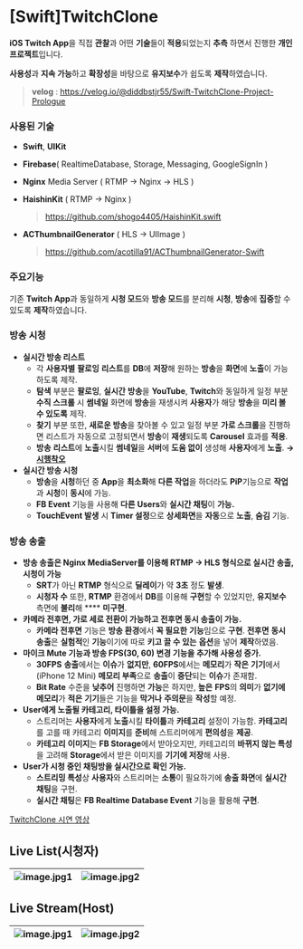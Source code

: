 # [Swift]TwitchClone

**iOS Twitch App**을 직접 **관찰**과 어떤 **기술**들이 **적용**되었는지 **추측** 하면서 진행한 **개인 프로젝트**입니다.

**사용성**과 **지속 가능**하고 **확장성**을 바탕으로 **유지보수**가 쉽도록 **제작**하였습니다.
 

> **velog** :  https://velog.io/@diddbstjr55/Swift-TwitchClone-Project-Prologue
> 

### 사용된 기술

- **Swift**, **UIKit**
- **Firebase**( RealtimeDatabase, Storage, Messaging, GoogleSignIn )
- **Nginx** Media Server ( RTMP → Nginx → HLS )
- **HaishinKit** ( RTMP → Nginx )
    
    > https://github.com/shogo4405/HaishinKit.swift
    > 
- **ACThumbnailGenerator** ( HLS → UIImage )
    
    > https://github.com/acotilla91/ACThumbnailGenerator-Swift
    >
### **주요기능**

기존 **Twitch App**과 동일하게 **시청 모드**와 **방송 모드**를 분리해 **시청**, **방송**에 **집중**할 수 있도록 **제작**하였습니다.

### **방송 시청**

- **실시간 방송 리스트**
    - 각 **사용자별** **팔로잉** **리스트**를 **DB**에 **저장**해 원하는 **방송**을 **화면**에 **노출**이 가능하도록 제작.
    - **탐색** 부분은 **팔로잉**, **실시간** **방송**을 **YouTube**, **Twitch**와 동일하게 일정 부분 **수직 스크롤** 시 **썸네일** 화면에 **방송**을 재생시켜 **사용자**가 해당 **방송**을 **미리 볼 수 있도록** 제작.
    - **찾기** 부분 또한, **새로운 방송**을 찾아볼 수 있고 일정 부분 **가로 스크롤**을 진행하면 리스트가 자동으로 고정되면서 **방송**이 **재생**되도록 **Carousel** 효과를 **적용**.
    - **방송** **리스트**에 **노출**시킬 **썸네일**을 **서버**에 **도움 없이** 생성해 **사용자**에게 **노출**.  **→ [시행착오](https://velog.io/@diddbstjr55/Swift-TwitchClone-%EC%82%BD%EC%A7%881.-HLS-Thumbnail)**
- **실시간 방송 시청**
    - **방송**을 **시청**하던 중 **App**을 **최소화**해 **다른 작업**을 하더라도 **PiP**기능으로 **작업**과 **시청**이 **동시**에 가능.
    - **FB Event** 기능을 사용해 **다른** **Users**와 **실시간 채팅**이 **가능.**
    - **TouchEvent 발생** 시 **Timer 설정**으로 **상세화면**을 **자동**으로 **노출**, **숨김** 기능.

### 방송 송출

- **방송 송출은 Nginx MediaServer를 이용해 RTMP → HLS 형식으로 실시간 송출, 시청이 가능**
    - **SRT**가 아닌 **RTMP** 형식으로 **딜레이**가 약 **3초** 정도 **발생**.
    - **시청자 수** 또한, **RTMP** 환경에서 **DB**를 이용해 **구현**할 수 있었지만, **유지보수** 측면에 **불리**해 **** **미구현**.
- **카메라 전후면, 가로 세로 전환이 가능하고 전후면 동시 송출이 가능.**
    - **카메라 전후면** 기능은 **방송 환경**에서 **꼭 필요한** **기능**임으로 **구현**. **전후면** **동시** **송출**은 **실험적**인 **기능**이기에 따로 **키고 끌 수 있는** **옵션**을 넣어 **제작**하였음.
- **마이크 Mute 기능과 방송 FPS(30, 60) 변경 기능을 추가해 사용성 증가.**
    - **30FPS** **송출**에서는 **이슈**가 **없지만**, **60FPS**에서는 **메모리**가 **작은** **기기**에서(iPhone 12 Mini) **메모리 부족**으로 **송출**이 **중단**되는 **이슈**가 존재함.
    - **Bit Rate** 수준을 **낮추어** 진행하면 **가능**은 하지만, **높은** **FPS**의 **의미**가 **없기에** **메모리**가 **적은** **기기**들은 기능을 **막거나** **주의문**을 **작성**할 예정.
- **User에게 노출될 카테고리, 타이틀을 설정 가능.**
    - 스트리머는 **사용자**에게 **노출**시킬 **타이틀**과 **카테고리** 설정이 가능함. **카테고리**를 고를 때 카테고리 **이미지**를 **준비**해 스트리머에게 **편의성**을 **제공**.
    - **카테고리** **이미지**는 **FB Storage**에서 받아오지만, 카테고리의 **바뀌지 않는 특성**을 고려해 **Storage**에서 받은 이미지를 **기기에 저장**해 사용.
- **User가 시청 중인 채팅방을 실시간으로 확인 가능.**
    - **스트리밍 특성**상 **사용자**와 스트리머는 **소통**이 필요하기에 **송출 화면**에 **실시간 채팅**을 구현.
    - **실시간 채팅**은 **FB Realtime Database Event** 기능을 활용해 **구현**.
      
[TwitchClone 시연 영상](https://youtu.be/nMAJOGl9hnk)
## Live List(시청자)

![image.jpg1](https://velog.velcdn.com/images/diddbstjr55/post/9777127e-1320-49db-8e5d-d97eb05b10eb/image.PNG) |![image.jpg2](https://velog.velcdn.com/images/diddbstjr55/post/ce44f7ef-64f4-4fb6-b5ba-1411ed5f93e9/image.PNG)
--- | --- |



## Live Stream(Host)
![image.jpg1](https://velog.velcdn.com/images/diddbstjr55/post/e269d105-8427-4158-9130-bd74e6e1415a/image.PNG) |![image.jpg2](https://velog.velcdn.com/images/diddbstjr55/post/db04aee0-6072-48ca-9113-7e39ee0f7609/image.PNG)
--- | --- | 

